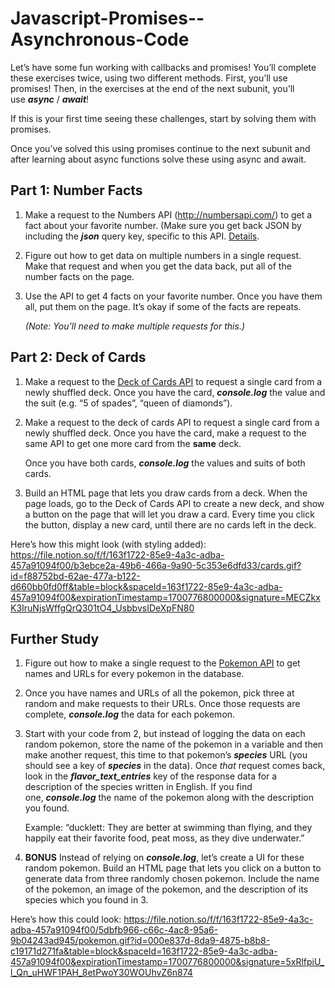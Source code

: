# Javascript-Promises--Asynchronous-Code
Let’s have some fun working with callbacks and promises! You’ll complete these exercises twice, using two different methods. First, you’ll use promises! Then, in the exercises at the end of the next subunit, you’ll use ***async*** / ***await***!

If this is your first time seeing these challenges, start by solving them with promises.

Once you’ve solved this using promises continue to the next subunit and after learning about async functions solve these using async and await.

## ****Part 1: Number Facts****

1. Make a request to the Numbers API (http://numbersapi.com/) to get a fact about your favorite number. (Make sure you get back JSON by including the ***json*** query key, specific to this API. [Details](http://numbersapi.com/#json).
2. Figure out how to get data on multiple numbers in a single request. Make that request and when you get the data back, put all of the number facts on the page.
3. Use the API to get 4 facts on your favorite number. Once you have them all, put them on the page. It’s okay if some of the facts are repeats.
    
    *(Note: You’ll need to make multiple requests for this.)*
    

## **Part 2: Deck of Cards**

1. Make a request to the [Deck of Cards API](http://deckofcardsapi.com/) to request a single card from a newly shuffled deck. Once you have the card, ***console.log*** the value and the suit (e.g. “5 of spades”, “queen of diamonds”).
2. Make a request to the deck of cards API to request a single card from a newly shuffled deck. Once you have the card, make a request to the same API to get one more card from the **same** deck.
    
    Once you have both cards, ***console.log*** the values and suits of both cards.
    
3. Build an HTML page that lets you draw cards from a deck. When the page loads, go to the Deck of Cards API to create a new deck, and show a button on the page that will let you draw a card. Every time you click the button, display a new card, until there are no cards left in the deck.

Here’s how this might look (with styling added):
https://file.notion.so/f/f/163f1722-85e9-4a3c-adba-457a91094f00/b3ebce2a-49b6-466a-9a90-5c353e6dfd33/cards.gif?id=f88752bd-62ae-477a-b122-d660bb0fd0ff&table=block&spaceId=163f1722-85e9-4a3c-adba-457a91094f00&expirationTimestamp=1700776800000&signature=MECZkxK3IruNjsWffgQrQ301tO4_UsbbvsIDeXpFN80

## **Further Study**

1. Figure out how to make a single request to the [Pokemon API](https://pokeapi.co/) to get names and URLs for every pokemon in the database.
2. Once you have names and URLs of all the pokemon, pick three at random and make requests to their URLs. Once those requests are complete, ***console.log*** the data for each pokemon.
3. Start with your code from 2, but instead of logging the data on each random pokemon, store the name of the pokemon in a variable and then make another request, this time to that pokemon’s ***species*** URL (you should see a key of ***species*** in the data). Once *that* request comes back, look in the ***flavor_text_entries*** key of the response data for a description of the species written in English. If you find one, ***console.log*** the name of the pokemon along with the description you found.
    
    Example: “ducklett: They are better at swimming than flying, and they happily eat their favorite food, peat moss, as they dive underwater.”
    
4. **BONUS** Instead of relying on ***console.log***, let’s create a UI for these random pokemon. Build an HTML page that lets you click on a button to generate data from three randomly chosen pokemon. Include the name of the pokemon, an image of the pokemon, and the description of its species which you found in 3.

Here’s how this could look:
https://file.notion.so/f/f/163f1722-85e9-4a3c-adba-457a91094f00/5dbfb966-c66c-4ac8-95a6-9b04243ad945/pokemon.gif?id=000e837d-8da9-4875-b8b8-c19171d271fa&table=block&spaceId=163f1722-85e9-4a3c-adba-457a91094f00&expirationTimestamp=1700776800000&signature=5xRlfpiU_l_Qn_uHWF1PAH_8etPwoY30WOUhvZ6n874
